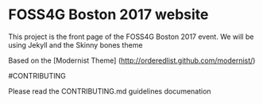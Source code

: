 # FOSS4G Boston 2017 website

This project is the front page of the FOSS4G Boston 2017 event. We will be using Jekyll and the Skinny bones theme

Based on the [Modernist Theme] (http://orderedlist.github.com/modernist/)

#CONTRIBUTING

Please read the CONTRIBUTING.md guidelines documenation
